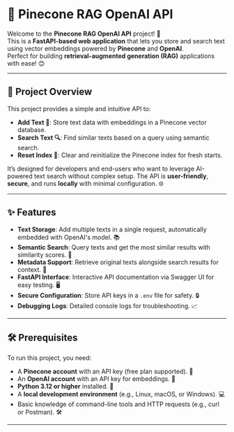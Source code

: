 
# 🌌 Pinecone RAG OpenAI API

Welcome to the **Pinecone RAG OpenAI API** project! 🚀  
This is a **FastAPI-based web application** that lets you store and search text using vector embeddings powered by **Pinecone** and **OpenAI**.  
Perfect for building **retrieval-augmented generation (RAG)** applications with ease! 😊

---

## 📌 Project Overview

This project provides a simple and intuitive API to:

- **Add Text 📝**: Store text data with embeddings in a Pinecone vector database.
- **Search Text 🔍**: Find similar texts based on a query using semantic search.
- **Reset Index 🧹**: Clear and reinitialize the Pinecone index for fresh starts.

It’s designed for developers and end-users who want to leverage AI-powered text search without complex setup. The API is **user-friendly**, **secure**, and runs **locally** with minimal configuration. 🌐

---

## ✨ Features

- **Text Storage**: Add multiple texts in a single request, automatically embedded with OpenAI's model. 📚  
- **Semantic Search**: Query texts and get the most similar results with similarity scores. 🧠  
- **Metadata Support**: Retrieve original texts alongside search results for context. 📜  
- **FastAPI Interface**: Interactive API documentation via Swagger UI for easy testing. 🖥️  
- **Secure Configuration**: Store API keys in a `.env` file for safety. 🔒  
- **Debugging Logs**: Detailed console logs for troubleshooting. 📈  

---

## 🛠️ Prerequisites

To run this project, you need:

- A **Pinecone account** with an API key (free plan supported). 🌲  
- An **OpenAI account** with an API key for embeddings. 🤖  
- **Python 3.12 or higher** installed. 🐍  
- A **local development environment** (e.g., Linux, macOS, or Windows). 💻  
- Basic knowledge of command-line tools and HTTP requests (e.g., curl or Postman). 🛠️  

---

